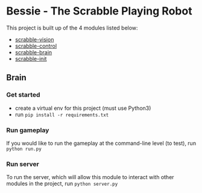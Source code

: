 # Bessie - The Scrabble Playing Robot

This project is built up of the 4 modules listed below:
* [scrabble-vision](https://github.com/francescov1/scrabble-vision)
* [scrabble-control](https://github.com/francescov1/scrabble-control)
* [scrabble-brain](https://github.com/francescov1/scrabble-brain)
* [scrabble-init](https://github.com/francescov1/scrabble-init)

## Brain

### Get started

* create a virtual env for this project (must use Python3)
* run `pip install -r requirements.txt`

### Run gameplay

If you would like to run the gameplay at the command-line level (to test), run `python run.py`

### Run server

To run the server, which will allow this module to interact with other modules in the project, run `python server.py`
